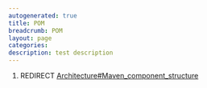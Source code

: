 ```yaml
---
autogenerated: true
title: POM
breadcrumb: POM
layout: page
categories: 
description: test description
---
```


1.  REDIRECT [Architecture\#Maven\_component\_structure](Architecture#Maven_component_structure )

